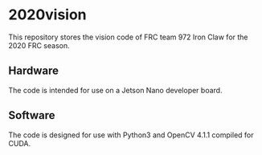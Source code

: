 # 2020vision

This repository stores the vision code of FRC team 972 Iron Claw for the 2020 FRC season.

## Hardware

The code is intended for use on a Jetson Nano developer board.

## Software

The code is designed for use with Python3 and OpenCV 4.1.1 compiled for CUDA.
